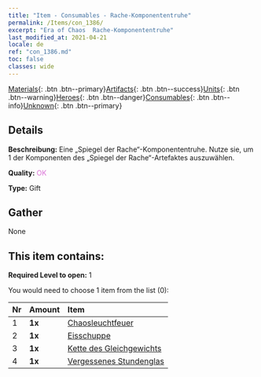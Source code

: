 ```yaml
---
title: "Item - Consumables - Rache-Komponententruhe"
permalink: /Items/con_1386/
excerpt: "Era of Chaos  Rache-Komponententruhe"
last_modified_at: 2021-04-21
locale: de
ref: "con_1386.md"
toc: false
classes: wide
---
```

 [Materials](/de/Items/){: .btn .btn--primary}[Artifacts](/de/Items/Artifacts/){: .btn .btn--success}[Units](/de/Items/Units/){: .btn .btn--warning}[Heroes](/de/Items/Heroes/){: .btn .btn--danger}[Consumables](/de/Items/Consumables/){: .btn .btn--info}[Unknown](/de/Items/Unknown/){: .btn .btn--primary}

## Details
 **Beschreibung:** Eine „Spiegel der Rache“-Komponententruhe. Nutze sie, um 1 der Komponenten des „Spiegel der Rache“-Artefaktes auszuwählen.

 **Quality:** <span style="color: #DA70D6">OK</span>

 **Type:** Gift

## Gather

  None

## This item contains:

 **Required Level to open:** 1

 You would need to choose 1 item from the list (0):

  | Nr | Amount |     Item    |
  |:---|:-------|:------------|
  | 1 |  **1x** | [Chaosleuchtfeuer](/de/Items/art_140/) |  | 
  | 2 |  **1x** | [Eisschuppe](/de/Items/art_141/) |  | 
  | 3 |  **1x** | [Kette des Gleichgewichts](/de/Items/art_142/) |  | 
  | 4 |  **1x** | [Vergessenes Stundenglas](/de/Items/art_143/) |  | 
